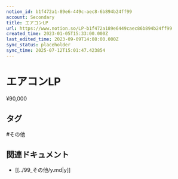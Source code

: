 ```yaml
---
notion_id: b1f472a1-89e6-449c-aec8-6b894b24ff99
account: Secondary
title: エアコンLP
url: https://www.notion.so/LP-b1f472a189e6449caec86b894b24ff99
created_time: 2023-01-05T15:33:00.000Z
last_edited_time: 2023-09-09T14:08:00.000Z
sync_status: placeholder
sync_time: 2025-07-12T15:01:47.423854
---
```

# エアコンLP

¥90,000

## タグ

#その他 

## 関連ドキュメント

- [[../99_その他/y.md|y]]
